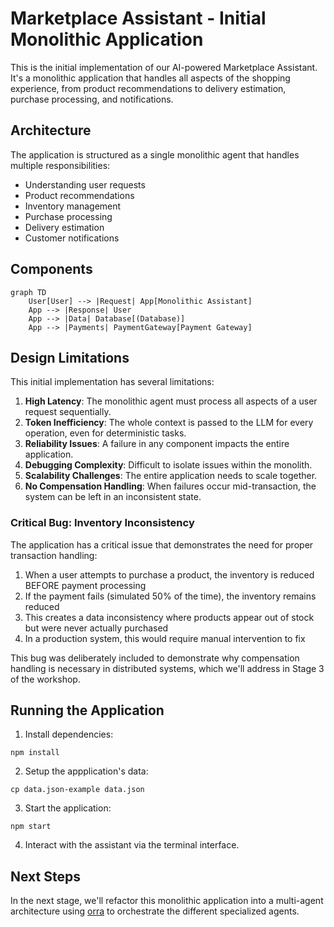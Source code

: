 # Marketplace Assistant - Initial Monolithic Application

This is the initial implementation of our AI-powered Marketplace Assistant. It's a monolithic application that handles all aspects of the shopping experience, from product recommendations to delivery estimation, purchase processing, and notifications.

## Architecture

The application is structured as a single monolithic agent that handles multiple responsibilities:
- Understanding user requests
- Product recommendations
- Inventory management
- Purchase processing
- Delivery estimation
- Customer notifications

## Components

```mermaid
graph TD
    User[User] --> |Request| App[Monolithic Assistant]
    App --> |Response| User
    App --> |Data| Database[(Database)]
    App --> |Payments| PaymentGateway[Payment Gateway]
```

## Design Limitations

This initial implementation has several limitations:

1. **High Latency**: The monolithic agent must process all aspects of a user request sequentially.
2. **Token Inefficiency**: The whole context is passed to the LLM for every operation, even for deterministic tasks.
3. **Reliability Issues**: A failure in any component impacts the entire application.
4. **Debugging Complexity**: Difficult to isolate issues within the monolith.
5. **Scalability Challenges**: The entire application needs to scale together.
6. **No Compensation Handling**: When failures occur mid-transaction, the system can be left in an inconsistent state.

### Critical Bug: Inventory Inconsistency

The application has a critical issue that demonstrates the need for proper transaction handling:

1. When a user attempts to purchase a product, the inventory is reduced BEFORE payment processing
2. If the payment fails (simulated 50% of the time), the inventory remains reduced
3. This creates a data inconsistency where products appear out of stock but were never actually purchased
4. In a production system, this would require manual intervention to fix

This bug was deliberately included to demonstrate why compensation handling is necessary in distributed systems, which we'll address in Stage 3 of the workshop.

## Running the Application

1. Install dependencies:
```shell
npm install
```

2. Setup the appplication's data:
```shell
cp data.json-example data.json
```

3. Start the application:
```shell
npm start
```

4. Interact with the assistant via the terminal interface.

## Next Steps

In the next stage, we'll refactor this monolithic application into a multi-agent architecture using [orra](https://github.com/orra-dev/orra) to orchestrate the different specialized agents.
